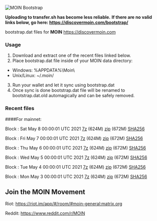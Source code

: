 ![MOIN Bootstrap](https://i.imgur.com/KjM1jMp.jpg)

**Uploading to transfer.sh has become less reliable.**
**If there are no valid links below, go here: https://discovermoin.com/bootstrap/**

bootstrap.dat files for **MOIN** https://discovermoin.com

### Usage

1. Download and extract one of the recent files linked below.
2. Place bootstrap.dat file inside of your MOIN data directory:
 - Windows: %APPDATA%\Moin\
 - Unix/Linux: ~/.moin/
3. Run your wallet and let it sync using bootstrap.dat
4. Once sync is done bootstrap.dat file will be renamed to bootstrap.dat.old automagically and can be safely removed.


### Recent files

####For mainnet:

Block : Sat May  8 00:00:01 UTC 2021 [7z](https://transfer.sh/LaccM/bootstrap.dat.20210508.7z) (624M) [zip](https://transfer.sh/uKm5G/bootstrap.dat.20210508.zip) (672M) [SHA256](https://transfer.sh/WEYpP/sha256.txt)

Block : Fri May  7 00:00:01 UTC 2021 [7z](https://transfer.sh/MdMZt/bootstrap.dat.20210507.7z) (624M) [zip](https://transfer.sh/Pb4ki/bootstrap.dat.20210507.zip) (672M) [SHA256](https://transfer.sh/4QH0a/sha256.txt)

Block : Thu May  6 00:00:01 UTC 2021 [7z](https://transfer.sh/dkLp9/bootstrap.dat.20210506.7z) (624M) [zip](https://transfer.sh/XAwSX/bootstrap.dat.20210506.zip) (672M) [SHA256](https://transfer.sh/nQury/sha256.txt)

Block : Wed May  5 00:00:01 UTC 2021 [7z]() (624M) [zip](https://transfer.sh/re0Yg/bootstrap.dat.20210505.zip) (672M) [SHA256](https://transfer.sh/fmnXi/sha256.txt)

Block : Tue May  4 00:00:01 UTC 2021 [7z](https://transfer.sh/2JviR/bootstrap.dat.20210504.7z) (624M) [zip](https://transfer.sh/KRz4P/bootstrap.dat.20210504.zip) (672M) [SHA256](https://transfer.sh/7U842/sha256.txt)

Block : Mon May  3 00:00:01 UTC 2021 [7z](https://transfer.sh/3kGxE/bootstrap.dat.20210503.7z) (624M) [zip](https://transfer.sh/10mJVb/bootstrap.dat.20210503.zip) (672M) [SHA256](https://transfer.sh/HHrC7/sha256.txt)

## Join the MOIN Movement

Riot: https://riot.im/app/#/room/#moin-general:matrix.org

Reddit: https://www.reddit.com/r/MOIN

